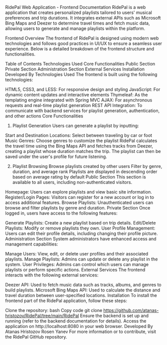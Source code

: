 RidePal Web Application - Frontend Documentation
RidePal is a web application that creates personalized playlists tailored to users' musical preferences and trip durations. It integrates external APIs such as Microsoft Bing Maps and Deezer to determine travel times and fetch music data, allowing users to generate and manage playlists within the platform.

Frontend Overview
The frontend of RidePal is designed using modern web technologies and follows good practices in UI/UX to ensure a seamless user experience. Below is a detailed breakdown of the frontend structure and functionalities.

Table of Contents
Technologies Used
Core Functionalities
Public Section
Private Section
Administration Section
External Services
Installation
Developed By
Technologies Used
The frontend is built using the following technologies:

HTML5, CSS3, and LESS: For responsive design and styling
JavaScript: For dynamic content updates and interactive elements
Thymeleaf: As the templating engine integrated with Spring MVC
AJAX: For asynchronous requests and real-time playlist generation
REST API Integration: To communicate with backend services for playlist generation, authentication, and other actions
Core Functionalities
1. Playlist Generation
Users can generate a playlist by inputting:

Start and Destination Locations: Select between traveling by car or foot
Music Genres: Choose genres to customize the playlist
RidePal calculates the travel time using the Bing Maps API and fetches tracks from Deezer, creating a playlist whose duration matches the trip. The playlist can then be saved under the user's profile for future listening.

2. Playlist Browsing
Browse playlists created by other users
Filter by genre, duration, and average rank
Playlists are displayed in descending order based on average rating by default
Public Section
This section is available to all users, including non-authenticated visitors.

Homepage: Users can explore playlists and view basic site information.
Register/Login Pages: Visitors can register for a new account or log in to access additional features.
Browse Playlists: Unauthenticated users can browse and filter playlists by genre and duration.
Private Section
Once logged in, users have access to the following features:

Generate Playlists: Create a new playlist based on trip details.
Edit/Delete Playlists: Modify or remove playlists they own.
User Profile Management: Users can edit their profile details, including changing their profile picture.
Administration Section
System administrators have enhanced access and management capabilities:

Manage Users: View, edit, or delete user profiles and their associated playlists.
Manage Playlists: Admins can update or delete any playlist in the system.
User Privileges: Admins can control which users can manage playlists or perform specific actions.
External Services
The frontend interacts with the following external services:

Deezer API: Used to fetch music data such as tracks, albums, and genres to build playlists.
Microsoft Bing Maps API: Used to calculate the distance and travel duration between user-specified locations.
Installation
To install the frontend part of the RidePal application, follow these steps:

Clone the repository:
bash
Copy code
git clone https://github.com/atanas-hristozov/RidePal/tree/main/RidePal
Ensure the backend is set up and running (refer to the backend documentation for details).
Access the application on http://localhost:8080 in your web browser.
Developed By
Atanas Hristozov
Rosen Yanev
For more information or to contribute, visit the RidePal GitHub repository.
